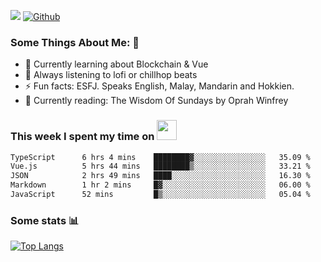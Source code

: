 ![](https://visitor-badge.laobi.icu/badge?page_id=seanho96.seanho96)
[![Github](https://img.shields.io/github/followers/seanho96?label=Follow&style=social)](https://github.com/seanho96)

### Some Things About Me: 👋
- 🌱 Currently learning about Blockchain & Vue
- :musical_note: Always listening to lofi or chillhop beats
- :zap: Fun facts: ESFJ. Speaks English, Malay, Mandarin and Hokkien.
- :book: Currently reading: The Wisdom Of Sundays by Oprah Winfrey

### This week I spent my time on <img src="https://media.giphy.com/media/SvQzkTQb3ZwKcj1QTO/giphy.gif" width="32">

<!--START_SECTION:waka-->

```txt
TypeScript      6 hrs 4 mins    ████████▓░░░░░░░░░░░░░░░░   35.09 %
Vue.js          5 hrs 44 mins   ████████▒░░░░░░░░░░░░░░░░   33.21 %
JSON            2 hrs 49 mins   ████░░░░░░░░░░░░░░░░░░░░░   16.30 %
Markdown        1 hr 2 mins     █▓░░░░░░░░░░░░░░░░░░░░░░░   06.00 %
JavaScript      52 mins         █▒░░░░░░░░░░░░░░░░░░░░░░░   05.04 %
```

<!--END_SECTION:waka-->

### Some stats 📊

[![Top Langs](https://github-readme-stats.vercel.app/api/top-langs/?username=seanho96&layout=compact&theme=graywhite)](https://github.com/anuraghazra/github-readme-stats)
<br/>
<!-- ![GitHub stats](https://github-readme-stats.vercel.app/api?username=seanho96&show_icons=true&theme=graywhite)-->

